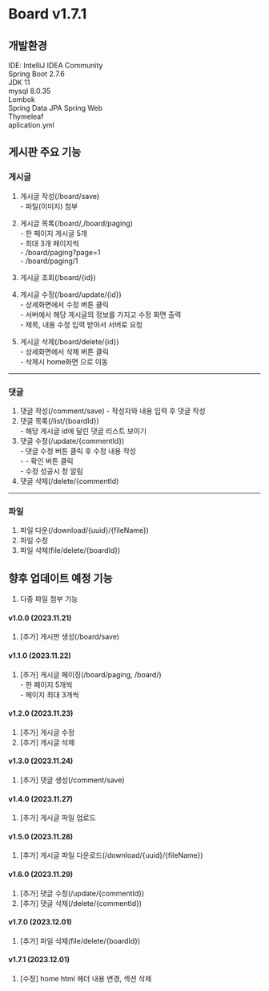 # Board v1.7.1

## 개발환경
IDE: IntelliJ IDEA Community  
Spring Boot 2.7.6  
JDK 11  
mysql 8.0.35  
Lombok  
Spring Data JPA
Spring Web   
Thymeleaf  
aplication.yml

## 게시판 주요 기능

### 게시글
1. 게시글 작성(/board/save)  
\- 파일(이미지) 첨부

2. 게시글 목록(/board/,/board/paging)  
\- 한 페이지 게시글 5개  
\- 최대 3개 페이지씩  
\- /board/paging?page=1  
\- /board/paging/1

3. 게시글 조회(/board/{id})

4. 게시글 수정(/board/update/{id})  
\- 상세화면에서 수정 버튼 클릭    
\- 서버에서 해당 게시글의 정보를 가지고 수정 화면 출력    
\- 제목, 내용 수정 입력 받아서 서버로 요청  

5. 게시글 삭제(/board/delete/{id})  
\- 상세화면에서 삭제 버튼 클릭  
\- 삭제시 home화면 으로 이동
---

### 댓글
1. 댓글 작성(/comment/save)
\- 작성자와 내용 입력 후 댓글 작성
2. 댓글 목록(/list/{boardId})  
\- 해당 게시글 id에 달린 댓글 리스트 보이기
3. 댓글 수정(/update/{commentId})  
\- 댓글 수정 버튼 클릭 후 수정 내용 작성  
\-
\- 확인 버튼 클릭  
\- 수정 성공시 창 알림  
4. 댓글 삭제(/delete/{commentId)

---
### 파일
1. 파일 다운(/download/{uuid}/{fileName})
2. 파일 수정
3. 파일 삭제(file/delete/{boardId})

## 향후 업데이트 예정 기능
1. 다중 파일 첨부 기능

#### v1.0.0 (2023.11.21)
1. [추가] 게시판 생성(/board/save)

#### v1.1.0 (2023.11.22)
1. [추가] 게시글 페이징(/board/paging, /board/)  
\- 한 페이지 5개씩  
\- 페이지 최대 3개씩

#### v1.2.0 (2023.11.23)
1. [추가] 게시글 수정
2. [추가] 게시글 삭제

#### v1.3.0 (2023.11.24)
1. [추가] 댓글 생성(/comment/save)

#### v1.4.0 (2023.11.27)
1. [추가] 게시글 파일 업로드

#### v1.5.0 (2023.11.28)
1. [추가] 게시글 파일 다운로드(/download/{uuid}/{fileName})

#### v1.6.0 (2023.11.29)
1. [추가] 댓글 수정(/update/{commentId})
2. [추가] 댓글 삭제(/delete/{commentId})

#### v1.7.0 (2023.12.01)
1. [추가] 파일 삭제(file/delete/{boardId})

#### v1.7.1 (2023.12.01)
1. [수정] home html 헤더 내용 변경, 섹션 삭제
